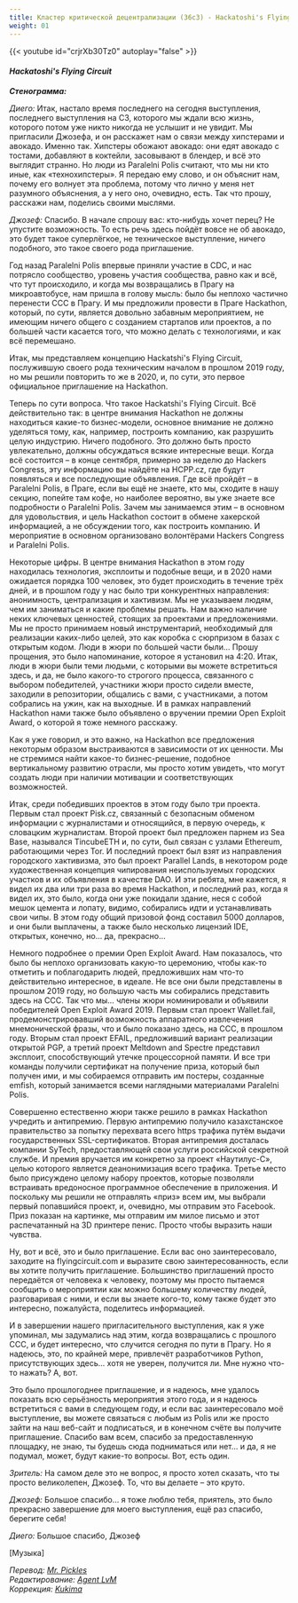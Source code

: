 ```yaml
---
title: Кластер критической децентрализации (36c3) - Hackatoshi's Flying Circuit
weight: 01
---
```


{{< youtube id="crjrXb30Tz0" autoplay="false" >}}

#### *Hackatoshi's Flying Circuit*

_**Стенограмма:**_

_Диего:_ Итак, настало время последнего на сегодня выступления, последнего выступления на C3, которого мы ждали всю жизнь, которого потом уже никто никогда не услышит и не увидит. Мы пригласили Джозефа, и он расскажет нам о связи между хипстерами и авокадо. Именно так. Хипстеры обожают авокадо: они едят авокадо с тостами, добавляют в коктейли, засовывают в блендер, и всё это выглядит странно. Но люди из Paralelni Polis считают, что мы ни кто иные, как «технохипстеры». Я передаю ему слово, и он объяснит нам, почему его волнует эта проблема, потому что лично у меня нет разумного объяснения, а у него оно, очевидно, есть. Так что прошу, расскажи нам, поделись своими мыслями.

_Джозеф:_ Спасибо. В начале спрошу вас: кто-нибудь хочет перец? Не упустите возможность. То есть речь здесь пойдёт вовсе не об авокадо, это будет такое суперлёгкое, не техническое выступление, ничего подобного, это такое своего рода приглашение.

Год назад Paralelni Polis впервые приняли участие в CDC, и нас потрясло сообщество, уровень участия сообщества, равно как и всё, что тут происходило, и когда мы возвращались в Прагу на микроавтобусе, нам пришла в голову мысль: было бы неплохо частично перенести CCC в Прагу. И мы предложили провести в Праге Hackathon, который, по сути, является довольно забавным мероприятием, не имеющим ничего общего с созданием стартапов или проектов, а по большей части касается того, что можно делать с технологиями, и как всё перемешано.

Итак, мы представляем концепцию Hackatshi's Flying Circuit, послужившую своего рода техническим началом в прошлом 2019 году, но мы решили повторить то же в 2020, и, по сути, это первое официальное приглашение на Hackathon.

Теперь по сути вопроса. Что такое Hackatshi's Flying Circuit. Всё действительно так: в центре внимания Hackathon не должны находиться какие-то бизнес-модели, основное внимание не должно уделяться тому, как, например, построить компанию, как разрушить целую индустрию. Ничего подобного. Это должно быть просто увлекательно, должны обсуждаться всякие интересные вещи. Когда всё состоится – в конце сентября, примерно за неделю до Hackers Congress, эту информацию вы найдёте на HCPP.cz, где будут появляться и все последующие объявления. Где всё пройдёт – в Paralelni Polis, в Праге, если вы ещё не знаете, кто мы, сходите в нашу секцию, попейте там кофе, но наиболее вероятно, вы уже знаете все подробности о Paralelni Polis. Зачем мы занимаемся этим – в основном для удовольствия, и цель Hackathon состоит в обмене хакерской информацией, а не обсуждении того, как построить компанию. И мероприятие в основном организовано волонтёрами Hackers Congress и Paralelni Polis.

Некоторые цифры. В центре внимания Hackathon в этом году находилась технология, эксплоиты и подобные вещи, и в 2020 нами ожидается порядка 100 человек, это будет происходить в течение трёх дней, и в прошлом году у нас было три конкурентных направления: анонимность, централизация и хактивизм. Мы не указываем людям, чем им заниматься и какие проблемы решать. Нам важно наличие неких ключевых ценностей, стоящих за проектами и предложениями. Мы не просто принимаем новый инструментарий, необходимый для реализации каких-либо целей, это как коробка с сюрпризом в базах с открытым кодом. Люди в жюри по большей части были… Прошу прощения, это было напоминание, которое я установил на 4:20. Итак, люди в жюри были теми людьми, с которыми вы можете встретиться здесь, и да, не было какого-то строгого процесса, связанного с выбором победителей, участники жюри просто сидели вместе, заходили в репозитории, общались с вами, с участниками, а потом собрались на ужин, как на выходные. И в рамках направлений Hackathon нами также было объявлено о вручении премии Open Exploit Award, о которой я тоже немного расскажу.

Как я уже говорил, и это важно, на Hackathon все предложения некоторым образом выстраиваются в зависимости от их ценности. Мы не стремимся найти какое-то бизнес-решение, подобное вертикальному развитию отрасли, мы просто хотим увидеть, что могут создать люди при наличии мотивации и соответствующих возможностей.

Итак, среди победивших проектов в этом году было три проекта. Первым стал проект Pisk.cz, связанный с безопасным обменом информации с журналистами и относящийся, в первую очередь, к словацким журналистам. Второй проект был предложен парнем из Sea Base, назывался TincubeETH и, по сути, был связан с узлами Ethereum, работающими через Tor. И последний проект был взят из направления городского хактивизма, это был проект Parallel Lands, в некотором роде художественная концепция чипирования неиспользуемых городских участков и их объявления в качестве DAO. И эти ребята, мне кажется, я видел их два или три раза во время Hackathon, и последний раз, когда я видел их, это было, когда они уже покидали здание, неся с собой мешок цемента и лопату, видимо, собирались идти и устанавливать свои чипы. В этом году общий призовой фонд составил 5000 долларов, и они были выплачены, а также было несколько лицензий IDE, открытых, конечно, но… да, прекрасно…

Немного подробнее о премии Open Exploit Award. Нам показалось, что было бы неплохо организовать какую-то церемонию, чтобы как-то отметить и поблагодарить людей, предложивших нам что-то действительно интересное, в идеале. Не все они были представлены в прошлом 2019 году, но большую часть мы собирались представить здесь на CCC. Так что мы… члены жюри номинировали и объявили победителей Open Exploit Award 2019. Первым стал проект Wallet.fail, продемонстрировавший возможность аппаратного извлечения мнемонической фразы, что и было показано здесь, на CCC, в прошлом году. Вторым стал проект EFAIL, предложивший вариант реализации открытой PGP, а третий проект Meltdown and Spectre представил эксплоит, способствующий утечке процессорной памяти. И все три команды получили сертификат на получение приза, который был получен ими, и мы собираемся отправить им постеры, созданные emfish, который занимается всеми наглядными материалами Paralelni Polis.

Совершенно естественно жюри также решило в рамках Hackathon учредить и антипремию. Первую антипремию получило казахстанское правительство за попытку перехвата всего https трафика путём выдачи государственных SSL-сертификатов. Вторая  антипремия досталась компании SyTech, предоставляющей свои услуги российской секретной службе. И премия вручается им конкретно за проект «Наутилус-С», целью которого является деанонимизация всего трафика. Третье место было присуждено целому набору проектов, которые позволяли встраивать вредоносное программное обеспечение в приложения. И поскольку мы решили не отправлять «приз» всем им, мы выбрали первый попавшийся проект, и, очевидно, мы отправим это Facebook. Приз показан на картинке, мы отправим им милое письмо и этот распечатанный на 3D принтере пенис. Просто чтобы выразить наши чувства.

Ну, вот и всё, это и было приглашение. Если вас оно заинтересовало, заходите на flyingcircuit.com и выразите свою заинтересованность, если вы хотите получить приглашение. Большинство приглашений просто передаётся от человека к человеку, поэтому мы просто пытаемся сообщить о мероприятии как можно большему количеству людей, разговаривая с ними, и если вы знаете кого-то, кому также будет это интересно, пожалуйста, поделитесь информацией.

И в завершении нашего пригласительного выступления, как я уже упоминал, мы задумались над этим, когда возвращались с прошлого CCC, и будет интересно, что случится сегодня по пути в Прагу. Но я надеюсь, это, по крайней мере, привлечёт разработчиков Python, присутствующих здесь… хотя не уверен, получится ли. Мне нужно что-то нажать? А, вот.

Это было прошлогоднее приглашение, и я надеюсь, мне удалось показать всю серьёзность мероприятия этого года, и я надеюсь встретиться с вами в следующем году, и если вас заинтересовало моё выступление, вы можете связаться с любым из Polis или же просто зайти на наш веб-сайт и подписаться, и в конечном счёте вы получите приглашение. Спасибо вам всем, спасибо за предоставленную площадку, не знаю, ты будешь сюда подниматься или нет… и да, я не подумал, может, будут какие-то вопросы. Вот, есть один.

_Зритель:_ На самом деле это не вопрос, я просто хотел сказать, что ты просто великолепен, Джозеф. То, что вы делаете – это круто.

_Джозеф:_ Большое спасибо… я тоже люблю тебя, приятель, это было прекрасно завершение для моего выступления, ещё раз спасибо, берегите себя!

_Диего:_ Большое спасибо, Джозеф

[Музыка]


*Перевод: [Mr. Pickles](https://t.me/v1docq47)*  
*Редактирование: [Agent LvM](https://t.me/LvMi4)*  
*Коррекция: [Kukima](https://t.me/Kukima)*
